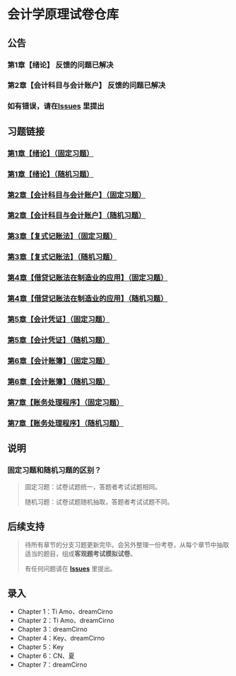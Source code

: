 # 会计学原理试卷仓库

## 公告
### 第1章【绪论】 反馈的问题已解决
### 第2章【会计科目与会计账户】 反馈的问题已解决
### 如有错误，请在[Issues](https://github.com/dreamCirno/Princlples-of-Accounts/issues) 里提出

## 习题链接

### [第1章【绪论】（固定习题）](http://saishi.cnki.net/ddz/h6wWHz1cLt)
### [第1章【绪论】（随机习题）](http://saishi.cnki.net/ddz/9oqtudtgu5)
### [第2章【会计科目与会计账户】（固定习题）](http://saishi.cnki.net/ddz/kaxmcifxbl)
### [第2章【会计科目与会计账户】（随机习题）](http://saishi.cnki.net/ddz/nja28eDd3H)
### [第3章【复式记账法】（固定习题）](http://saishi.cnki.net/ddz/GVXrfEYeML)
### [第3章【复式记账法】（随机习题）](http://saishi.cnki.net/ddz/Q6IcBSlBhv)
### [第4章【借贷记账法在制造业的应用】（固定习题）](http://saishi.cnki.net/ddz/tguiqrsxlp)
### [第4章【借贷记账法在制造业的应用】（随机习题）](http://saishi.cnki.net/ddz/soEc0pWAP1)
### [第5章【会计凭证】（固定习题）](http://saishi.cnki.net/ddz/skuww2h5k5)
### [第5章【会计凭证】（随机习题）](http://saishi.cnki.net/ddz/0SWOlssJLo)
### [第6章【会计账簿】（固定习题）](http://saishi.cnki.net/ddz/v084tqyxlg)
### [第6章【会计账簿】（随机习题）](http://saishi.cnki.net/ddz/7chbnrutil)
### [第7章【账务处理程序】（固定习题）](http://saishi.cnki.net/ddz/6Tej4uPWQ3)
### [第7章【账务处理程序】（随机习题）](http://saishi.cnki.net/ddz/QXhREpg6LD)

## 说明

### 固定习题和随机习题的区别？

> 固定习题：试卷试题统一，答题者考试试题相同。
> 
> 随机习题：试卷试题随机抽取，答题者考试试题不同。

## 后续支持

> 待所有章节的分支习题更新完毕。会另外整理一份考卷，从每个章节中抽取适当的题目，组成**客观题考试模拟试卷**。
> 
> 有任何问题请在 **[Issues](https://github.com/dreamCirno/Princlples-of-Accounts/issues)** 里提出。

## 录入

* Chapter 1：Ti Amo、dreamCirno
* Chapter 2：Ti Amo、dreamCirno
* Chapter 3：dreamCirno
* Chapter 4：Key、dreamCirno
* Chapter 5：Key
* Chapter 6：CN、夏
* Chapter 7：dreamCirno
